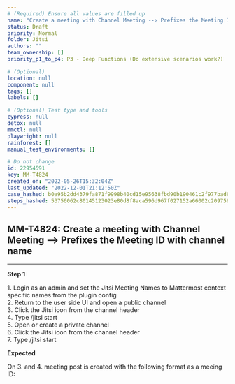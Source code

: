 ```yaml
---
# (Required) Ensure all values are filled up
name: "Create a meeting with Channel Meeting --> Prefixes the Meeting ID with channel name"
status: Draft
priority: Normal
folder: Jitsi
authors: ""
team_ownership: []
priority_p1_to_p4: P3 - Deep Functions (Do extensive scenarios work?)

# (Optional)
location: null
component: null
tags: []
labels: []

# (Optional) Test type and tools
cypress: null
detox: null
mmctl: null
playwright: null
rainforest: []
manual_test_environments: []

# Do not change
id: 22954591
key: MM-T4824
created_on: "2022-05-26T15:32:04Z"
last_updated: "2022-12-01T21:12:50Z"
case_hashed: b0a95b2dd4379fa871f9998b40cd15e95638fbd90b190461c2f977bad8369edc08cc7033a0173718692d6a77ebf5c3a5
steps_hashed: 53756062c80145123023e80d8f8aca596d967f027152a66002c2097585ce168ec778e0c00710ddefd3bea7815d2fbce0
---
```


<!-- (Auto-generated) Based on frontmatter's "key" and "name" -->

## MM-T4824: Create a meeting with Channel Meeting --> Prefixes the Meeting ID with channel name

---

**Step 1**

1\. Login as an admin and set the Jitsi Meeting Names to Mattermost context specific names from the plugin config\
2\. Return to the user side UI and open a public channel\
3\. Click the Jitsi icon from the channel header\
4\. Type /jitsi start\
5\. Open or create a private channel\
6\. Click the Jitsi icon from the channel header\
7\. Type /jitsi start

**Expected**

On 3. and 4. meeting post is created with the following format as a meeing ID:
